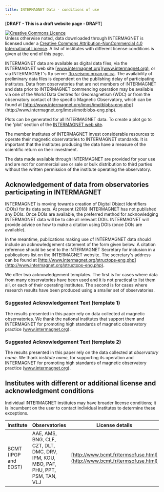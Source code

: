 ```yaml
---
title: INTERMAGNET Data - conditions of use
---
```


[**DRAFT - This is a draft website page - DRAFT**]

<!-- This section copied from Creative Commons - please don't change -->
<a rel="license" href="http://creativecommons.org/licenses/by-nc/4.0/"><img alt="Creative Commons Licence" style="border-width:0" src="https://i.creativecommons.org/l/by-nc/4.0/88x31.png" /></a><br />Unless otherwise noted, data downloaded through INTERMAGNET is licensed under a <a rel="license" href="http://creativecommons.org/licenses/by-nc/4.0/">Creative Commons Attribution-NonCommercial 4.0 International License</a>. A list of institutes with different license conditions is given at the end of this page.

INTERMAGNET data are available as digital data files, via the INTERMAGNET web site [www.intermagnet.org](www.intermagnet.org), or via INTERMAGNET's ftp server [ftp.seismo.nrcan.gc.ca](ftp://ftp.seismo.nrcan.gc.ca). The availability of preliminary data files is dependent on the publishing delay of participating institutes. Data from observatories that are not members of INTERMAGNET and data prior to INTERMAGNET commencing operation may be available via one of the World Data Centres for Geomagnetism (WDC) or from the observatory contact of the specific Magnetic Observatory, which can be found at [http://www.intermagnet.org/imos/imotblobs-eng.php](http://www.intermagnet.org/imos/imotblobs-eng.php).

Plots can be generated for all INTERMAGNET data. To create a plot go to the 'plot' section of the [INTERMAGNET web site](http://intermagnet.org/data-donnee/dataplot-eng.php).

The member institutes of INTERMAGNET invest considerable resources to operate their magnetic observatories to INTERMAGNET standards. It is important that the institutes producing the data have a measure of the scientific return on their investment.

The data made available through INTERMAGNET are provided for your use and are not for commercial use or sale or bulk distribution to third parties without the written permission of the institute operating the observatory.

## Acknowledgement of data from observatories participating in INTERMAGNET

INTERMAGNET is moving towards creation of Digital Object Identifiers (DOIs) for its data sets. At present (2018) INTERMAGNET has not published any DOIs. Once DOIs are available, the preferred method for acknowledging INTERMAGNET data will be to cite all relevant DOIs. INTERMAGNET will provide advice on how to make a citation using DOIs (once DOIs are available).

In the meantime, publications making use of INTERMAGNET data should include an acknowledgement statement of the form given below. A citation reference should be sent to the INTERMAGNET Secretary for inclusion in a publications list on the INTERMAGNET website. The secretary's address can be found at [http://www.intermagnet.org/structops-eng.php](http://www.intermagnet.org/structops-eng.php).

We offer two acknowledgement templates. The first is for cases where data from many observatories have been used and it is not practical to list them all, or each of their operating institutes. The second is for cases where research results have been produced using a smaller set of observatories.

### Suggested Acknowledgement Text (template 1)

The results presented in this paper rely on data collected at magnetic observatories. We thank the national institutes that support them and INTERMAGNET for promoting high standards of magnetic observatory practice (www.intermagnet.org).

### Suggested Acknowledgement Text (template 2)

The results presented in this paper rely on the data collected at *observatory name*. We thank *institute name*, for supporting its operation and INTERMAGNET for promoting high standards of magnetic observatory practice (www.intermagnet.org).

## Institutes with different or additional license and acknowledgment conditions

Individual INTERMAGNET institutes may have broader license conditions; it is incumbent on the user to contact individual institutes to determine these exceptions.

| Institute | Observatories | License details |
|-----------|---------------|-----------------|
| BCMT (IPGP and EOST) | AAE, AMS, BNG, CLF, CZT, DLT, DMC, DRV, IPM, KOU, MBO, PAF, PHU, PPT, PSM, TAN, VLJ | [http://www.bcmt.fr/termsofuse.html](http://www.bcmt.fr/termsofuse.html) |

